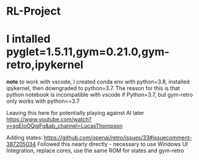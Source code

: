 # RL-Project

# I intalled pyglet=1.5.11,gym=0.21.0,gym-retro,ipykernel

**note** to work with vscode, I created conda env with python=3.8, installed ipykernel, then downgraded to python=3.7. The reason for this is that python notebook is incompatible with vscode if Python=3.7, but gym-retro only works with python<=3.7

Leaving this here for potentially playing against AI later
https://www.youtube.com/watch?v=sgEIoOQgjFg&ab_channel=LucasThompson

Adding states:
https://github.com/openai/retro/issues/33#issuecomment-387205034
Followed this nearly directly - necessary to use Windows UI Integration, replace cores, use the same ROM for states and gym-retro
